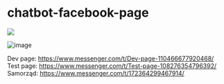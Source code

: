 # chatbot-facebook-page

![](https://github.com/informatyzacja-sspwr-projekty/Chatbot/workflows/tests/badge.svg)

![image](https://user-images.githubusercontent.com/6043048/142777522-2c0d80cb-1aeb-4c71-a42a-324ed43c951e.png)

Dev page: https://www.messenger.com/t/Dev-page-110466677920468/
Test page: https://www.messenger.com/t/Test-page-108276354796392/
Samorząd: https://www.messenger.com/t/172364299467914/
